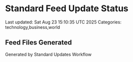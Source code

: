 # Standard Feed Update Status
Last updated: Sat Aug 23 15:10:35 UTC 2025
Categories: technology,business,world

## Feed Files Generated

Generated by Standard Updates Workflow
